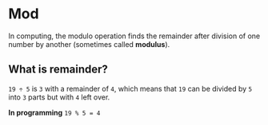 # Mod

In computing, the modulo operation finds the remainder after division of one number by another (sometimes called **modulus**).

## What is remainder?

`19 ÷ 5` is `3` with a remainder of `4`, which means that `19` can be divided by `5` into `3` parts but with `4` left over.

**In programming** `19 % 5 = 4`
